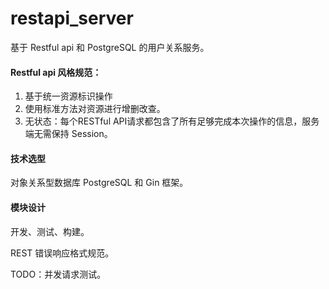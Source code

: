 # restapi_server

基于 Restful api 和 PostgreSQL 的用户关系服务。

#### Restful api 风格规范：
1. 基于统一资源标识操作
2. 使用标准方法对资源进行增删改查。
3. 无状态：每个RESTful API请求都包含了所有足够完成本次操作的信息，服务端无需保持 Session。

#### 技术选型
对象关系型数据库 PostgreSQL 和 Gin 框架。

#### 模块设计
开发、测试、构建。

REST 错误响应格式规范。

TODO：并发请求测试。

